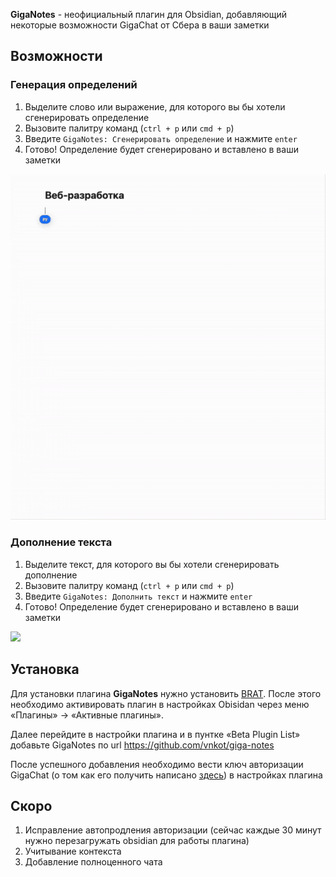 **GigaNotes** - неофициальный плагин для Obsidian, добавляющий некоторые возможности GigaChat от Сбера в ваши заметки

## Возможности
### Генерация определений
1. Выделите слово или выражение, для которого вы бы хотели сгенерировать определение
2. Вызовите палитру команд (`ctrl + p` или `cmd + p`)
3. Введите `GigaNotes: Сгенерировать определение` и нажмите `enter`
4. Готово! Определение будет сгенерировано и вставлено в ваши заметки

<img src="./.assets/def.gif" />

### Дополнение текста
1. Выделите текст, для которого вы бы хотели сгенерировать дополнение
2. Вызовите палитру команд (`ctrl + p` или `cmd + p`)
3. Введите `GigaNotes: Дополнить текст` и нажмите `enter`
4. Готово! Определение будет сгенерировано и вставлено в ваши заметки

<img src="./.assets/autocomplete.gif" />

## Установка
Для установки плагина **GigaNotes** нужно установить [BRAT](https://obsidian.md/plugins?id=obsidian42-brat). После этого необходимо активировать плагин в настройках Obisidan через меню «Плагины» → «Активные плагины».  

Далее перейдите в настройки плагина и в пунтке «Beta Plugin List» добавьте GigaNotes по url https://github.com/vnkot/giga-notes

После успешного добавления необходимо вести ключ авторизации GigaChat (о том как его получить написано [здесь](https://developers.sber.ru/docs/ru/gigachat/individuals-quickstart)) в настройках плагина

## Скоро
1. Исправление автопродления авторизации (сейчас каждые 30 минут нужно перезагружать obsidian для работы плагина)
2. Учитывание контекста
3. Добавление полноценного чата
